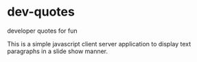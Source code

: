 # dev-quotes
developer quotes for fun

This is a simple javascript client server application to display text paragraphs in a slide show manner.

